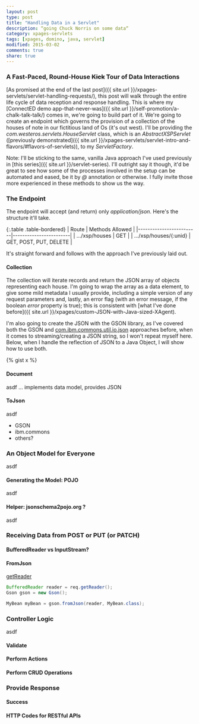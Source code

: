 ```yaml
---
layout: post
type: post
title: "Handling Data in a Servlet"
description: “going Chuck Norris on some data“
category: xpages-servlets
tags: [xpages, domino, java, servlet]
modified: 2015-03-02
comments: true
share: true
---
```


### A Fast-Paced, Round-House <s>Kick</s> Tour of Data Interactions
[As promised at the end of the last post]({{ site.url }}/xpages-servlets/servlet-handling-requests/), this post will walk through the entire life cycle of data reception and response handling. This is where my [ConnectED demo app-that-never-was]({{ site.url }}/self-promotion/a-chalk-talk-talk/) comes in, we're going to build part of it. We're going to create an endpoint which governs the provision of a collection of the houses of note in our fictitious land of Os (it's out west). I'll be providing the _com.westeros.servlets.HouseServlet_ class, which is an _AbstractXSPServlet_ ([previously demonstrated]({{ site.url }}/xpages-servlets/servlet-intro-and-flavors/#flavors-of-servlets)), to my _ServletFactory_.

Note: I'll be sticking to the same, vanilla Java approach I've used previously in [this series]({{ site.url }}/servlet-series). I'll outright say it though, it'd be great to see how some of the processes involved in the setup can be automated and eased, be it by _@_ annotation or otherwise. I fully invite those more experienced in these methods to show us the way.

### The Endpoint
The endpoint will accept (and return) only _application/json_. Here's the structure it'll take.

{:.table .table-bordered}
| Route                   | Methods Allowed        |
|-------------------------|------------------------|
| .../xsp/houses          | GET                    |
| .../xsp/houses/{:unid}  | GET, POST, PUT, DELETE |

It's straight forward and follows with the approach I've previously laid out.

#### Collection
The collection will iterate records and return the JSON array of objects representing each house. I'm going to wrap the array as a data element, to give some mild metadata I usually provide, including a simple version of any request parameters and, lastly, an error flag (with an error message, if the boolean _error_ property is true); this is consistent with [what I've done before]({{ site.url }}/xpages/custom-JSON-with-Java-sized-XAgent).

I'm also going to create the JSON with the GSON library, as I've covered both the GSON and [com.ibm.commons.util.io.json](//gist.github.com/edm00se/e5626f63ef7573fd2f3e) approaches before, when it comes to streaming/creating a JSON string, so I won't repeat myself here. Below, when I handle the reflection of JSON to a Java Object, I will show how to use both.

{% gist x %}

#### Document
asdf
... implements data model, provides JSON

#### ToJson
asdf

* GSON
* ibm.commons
* others?

### An Object Model for Everyone
asdf

#### Generating the Model: POJO
asdf

#### Helper: jsonschema2pojo.org ?
asdf

### Receiving Data from POST or PUT (or PATCH)

#### BufferedReader vs InputStream?

#### FromJson
[getReader](http://docs.oracle.com/javaee/6/api/javax/servlet/ServletRequest.html#getReader())

```java
BufferedReader reader = req.getReader();
Gson gson = new Gson();

MyBean myBean = gson.fromJson(reader, MyBean.class);
```

### Controller Logic
asdf

#### Validate

#### Perform Actions

#### Perform CRUD Operations

### Provide Response

#### Success

#### HTTP Codes for RESTful APIs
